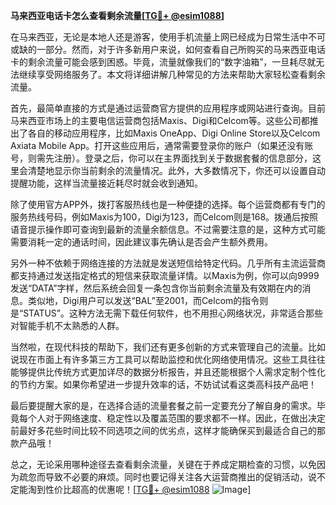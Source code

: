 **马来西亚电话卡怎么查看剩余流量[[TG💪+ @esim1088](https://t.me/s/esim1088)]**

在马来西亚，无论是本地人还是游客，使用手机流量上网已经成为日常生活中不可或缺的一部分。然而，对于许多新用户来说，如何查看自己所购买的马来西亚电话卡的剩余流量可能会感到困惑。毕竟，流量就像我们的“数字油箱”，一旦耗尽就无法继续享受网络服务了。本文将详细讲解几种常见的方法来帮助大家轻松查看剩余流量。

首先，最简单直接的方式是通过运营商官方提供的应用程序或网站进行查询。目前马来西亚市场上的主要电信运营商包括Maxis、Digi和Celcom等。这些公司都推出了各自的移动应用程序，比如Maxis OneApp、Digi Online Store以及Celcom Axiata Mobile App。打开这些应用后，通常需要登录你的账户（如果还没有账号，则需先注册）。登录之后，你可以在主界面找到关于数据套餐的信息部分，这里会清楚地显示你当前剩余的流量情况。此外，大多数情况下，你还可以设置自动提醒功能，这样当流量接近耗尽时就会收到通知。

除了使用官方APP外，拨打客服热线也是一种便捷的选择。每个运营商都有专门的服务热线号码，例如Maxis为100，Digi为123，而Celcom则是168。拨通后按照语音提示操作即可查询到最新的流量余额信息。不过需要注意的是，这种方式可能需要消耗一定的通话时间，因此建议事先确认是否会产生额外费用。

另外一种不依赖于网络连接的方法就是发送短信给特定代码。几乎所有主流运营商都支持通过发送指定格式的短信来获取流量详情。以Maxis为例，你可以向9999发送“DATA”字样，然后系统会回复一条包含你当前剩余流量及有效期在内的消息。类似地，Digi用户可以发送“BAL”至2001，而Celcom的指令则是“STATUS”。这种方法无需下载任何软件，也不用担心网络状况，非常适合那些对智能手机不太熟悉的人群。

当然啦，在现代科技的帮助下，我们还有更多创新的方式来管理自己的流量。比如说现在市面上有许多第三方工具可以帮助监控和优化网络使用情况。这些工具往往能够提供比传统方式更加详尽的数据分析报告，并且还能根据个人需求定制个性化的节约方案。如果你希望进一步提升效率的话，不妨试试看这类高科技产品吧！

最后要提醒大家的是，在选择合适的流量套餐之前一定要充分了解自身的需求。毕竟每个人对于网络速度、稳定性以及覆盖范围的要求都不一样。因此，在做出决定前最好多花些时间比较不同选项之间的优劣点，这样才能确保买到最适合自己的那款产品哦！

总之，无论采用哪种途径去查看剩余流量，关键在于养成定期检查的习惯，以免因为疏忽而导致不必要的麻烦。同时也要记得关注各大运营商推出的促销活动，说不定能淘到性价比超高的优惠呢！[[TG💪+ @esim1088](https://t.me/s/esim1088) ![Image](https://i.postimg.cc/4NQfJmqS/Snipaste-2025-05-13-00-14-12.png)]
